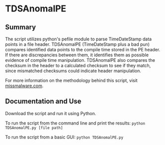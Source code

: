 # TDSAnomalPE

## Summary
The script utilizes python's pefile module to parse TimeDateStamp data points in a file header. TDSAnomalPE (TimeDateStamp plus a bad pun) compares identified data points to the compile time stored in the PE header. If there are discrepancies  between them, it identifies them as possible evidence of compile time manipulation. TDSAnomalPE also compares the checksum in the header to a calculated checksum to see if they match, since mismatched checksums could indicate header manipulation. 

For more information on the methodology behind this script, visit [missmalware.com](http://missmalware.com/).

## Documentation and Use
Download the script and run it using Python.

To run the script from the command line and print the results: ``` python TDSAnomalPE.py [file path] ``` 

To run the script from a basic GUI: ``` python TDSAnomalPE.py ```
